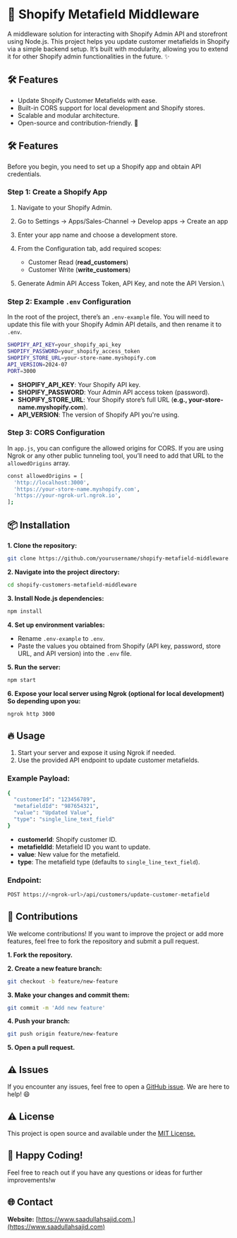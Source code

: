 # 🚀 Shopify Metafield Middleware

A middleware solution for interacting with Shopify Admin API and storefront using Node.js. This project helps you update customer metafields in Shopify via a simple backend setup. It’s built with modularity, allowing you to extend it for other Shopify admin functionalities in the future. ✨

## 🛠 Features

- Update Shopify Customer Metafields with ease.
- Built-in CORS support for local development and Shopify stores.
-  Scalable and modular architecture.
- Open-source and contribution-friendly. 🌟

## 🛠 Features

Before you begin, you need to set up a Shopify app and obtain API credentials.

### Step 1: Create a Shopify App
1. Navigate to your Shopify Admin.
2. Go to Settings -> Apps/Sales-Channel -> Develop apps -> Create an app
3. Enter your app name and choose a development store.
4. From the Configuration tab, add required scopes:
   - Customer Read (**read_customers**)
   - Customer Write (**write_customers**)

5. Generate Admin API Access Token, API Key, and note the API Version.\

### Step 2: Example `.env` Configuration

In the root of the project, there’s an `.env-example` file. You will need to update this file with your Shopify Admin API details, and then rename it to `.env`.

```bash
SHOPIFY_API_KEY=your_shopify_api_key
SHOPIFY_PASSWORD=your_shopify_access_token
SHOPIFY_STORE_URL=your-store-name.myshopify.com
API_VERSION=2024-07
PORT=3000
```

- **SHOPIFY_API_KEY**: Your Shopify API key.
- **SHOPIFY_PASSWORD**: Your Admin API access token (password).
- **SHOPIFY_STORE_URL**: Your Shopify store’s full URL (**e.g., your-store-name.myshopify.com**).
- **API_VERSION**: The version of Shopify API you're using.

### Step 3: CORS Configuration

In `app.js`, you can configure the allowed origins for CORS. If you are using Ngrok or any other public tunneling tool, you’ll need to add that URL to the `allowedOrigins` array.

```bash
const allowedOrigins = [
  'http://localhost:3000',
  'https://your-store-name.myshopify.com',
  'https://your-ngrok-url.ngrok.io',
];
```

## 📦 Installation
**1. Clone the repository:**
```bash
git clone https://github.com/yourusername/shopify-metafield-middleware.git
```
**2. Navigate into the project directory:**
```bash
cd shopify-customers-metafield-middleware
```
**3. Install Node.js dependencies:**
```bash
npm install
```
**4. Set up environment variables:**
- Rename `.env-example` to `.env`.
- Paste the values you obtained from Shopify (API key, password, store URL, and API version) into the `.env` file.

**5. Run the server:**
```bash
npm start
```
**6. Expose your local server using Ngrok (optional for local development) So depending upon you:**
```bash
ngrok http 3000
```
## 🔥 Usage
1. Start your server and expose it using Ngrok if needed.
2. Use the provided API endpoint to update customer metafields.

### Example Payload:
```bash
{
  "customerId": "123456789",
  "metafieldId": "987654321",
  "value": "Updated Value",
  "type": "single_line_text_field"
}
```
- **customerId**: Shopify customer ID.
- **metafieldId**: Metafield ID you want to update.
- **value**: New value for the metafield.
- **type**: The metafield type (defaults to `single_line_text_field`).

### Endpoint:
```bash
POST https://<ngrok-url>/api/customers/update-customer-metafield
```

## 🤝 Contributions

We welcome contributions! If you want to improve the project or add more features, feel free to fork the repository and submit a pull request.

**1. Fork the repository.**

**2. Create a new feature branch:**
```bash
git checkout -b feature/new-feature
```
**3. Make your changes and commit them:**
```bash
git commit -m 'Add new feature'
```
**4. Push your branch:**
```bash
git push origin feature/new-feature
```
**5. Open a pull request.**

## ⚠️ Issues

If you encounter any issues, feel free to open a [GitHub issue](https://github.com/yourusername/your-repository/issues). We are here to help! 😄


## ⚠️ License

This project is open source and available under the [MIT License.](https://choosealicense.com/licenses/mit/)

## 🎉 Happy Coding!

Feel free to reach out if you have any questions or ideas for further improvements!w

## 🌐 Contact

**Website:** [https://www.saadullahsajid.com.](https://www.saadullahsajid.com) 